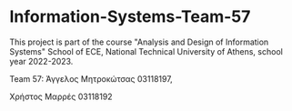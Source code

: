 # Information-Systems-Team-57
This project is part of the course "Analysis and Design of Information Systems" School of ECE, National Technical University of Athens, school year 2022-2023.

Team 57:
Άγγελος Μητροκώτσας 03118197, 

Χρήστος Μαρρές 03118192
